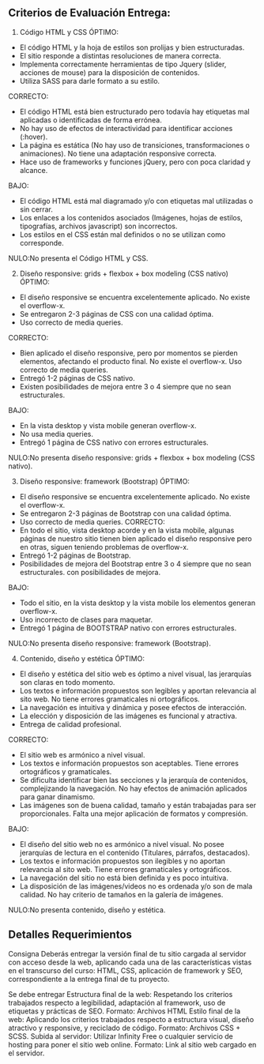## Criterios de Evaluación Entrega:

1. Código HTML y CSS
ÓPTIMO:
- El código HTML y la hoja de estilos son prolijas y bien estructuradas.
- El sitio responde a distintas resoluciones de manera correcta.
- Implementa correctamente herramientas de tipo Jquery (slider, acciones de mouse) para la disposición de contenidos.
- Utiliza SASS para darle formato a su estilo.

CORRECTO:
- El código HTML está bien estructurado pero todavía hay etiquetas mal aplicadas o identificadas de forma errónea.
- No hay uso de efectos de interactividad para identificar acciones (:hover).
- La página es estática (No hay uso de transiciones, transformaciones o animaciones). No tiene una adaptación responsive correcta.
- Hace uso de frameworks y funciones jQuery, pero con poca claridad y alcance.

BAJO:
- El código HTML está mal diagramado y/o con etiquetas mal utilizadas o sin cerrar.
- Los enlaces a los contenidos asociados (Imágenes, hojas de estilos, tipografías, archivos javascript) son incorrectos.
- Los estilos en el CSS están mal definidos o no se utilizan como corresponde.

NULO:No presenta el Código HTML y CSS.

2. Diseño responsive: grids + flexbox + box modeling (CSS nativo)
ÓPTIMO:
- El diseño responsive se encuentra excelentemente aplicado. No existe el overflow-x.
- Se entregaron 2-3 páginas de CSS con una calidad óptima.
- Uso correcto de media queries.

CORRECTO:
- Bien aplicado el diseño responsive, pero por momentos se pierden elementos, afectando el producto final. No existe el overflow-x. Uso correcto de media queries.
- Entregó 1-2 páginas de CSS nativo.
- Existen posibilidades de mejora entre 3 o 4 siempre que no sean estructurales.

BAJO:
- En la vista desktop y vista mobile generan overflow-x.
- No usa media queries.
- Entregó 1 página de CSS nativo con errores estructurales.

NULO:No presenta diseño responsive: grids + flexbox + box modeling (CSS nativo).

3. Diseño responsive: framework (Bootstrap)
ÓPTIMO:
- El diseño responsive se encuentra excelentemente aplicado. No existe el overflow-x.
- Se entregaron 2-3 páginas de Bootstrap con una calidad óptima.
- Uso correcto de media queries.
CORRECTO:
- En todo el sitio, vista desktop acorde y en la vista mobile, algunas páginas de nuestro sitio tienen bien aplicado el diseño responsive pero en otras, siguen teniendo problemas de overflow-x.
- Entregó 1-2 páginas de Bootstrap.
- Posibilidades de mejora del Bootstrap entre 3 o 4 siempre que no sean estructurales. con posibilidades de mejora.

BAJO:
- Todo el sitio, en la vista desktop y la vista mobile los elementos generan overflow-x.
- Uso incorrecto de clases para maquetar.
- Entregó 1 página de BOOTSTRAP nativo con errores estructurales.

NULO:No presenta diseño responsive: framework (Bootstrap).

4. Contenido, diseño y estética
ÓPTIMO:
- El diseño y estética del sitio web es óptimo a nivel visual, las jerarquías son claras en todo momento.
- Los textos e información propuestos son legibles y aportan relevancia al sito web. No tiene errores gramaticales ni ortográficos.
- La navegación es intuitiva y dinámica y posee efectos de interacción.
- La elección y disposición de las imágenes es funcional y atractiva.
- Entrega de calidad profesional.

CORRECTO:
- El sitio web es armónico a nivel visual.
- Los textos e información propuestos son aceptables. Tiene errores ortográficos y gramaticales.
- Se dificulta identificar bien las secciones y la jerarquía de contenidos, complejizando la navegación. No hay efectos de animación aplicados para ganar dinamismo.
- Las imágenes son de buena calidad, tamaño y están trabajadas para ser proporcionales. Falta una mejor aplicación de formatos y compresión.

BAJO:
- El diseño del sitio web no es armónico a nivel visual. No posee jerarquías de lectura en el contenido (Titulares, párrafos, destacados).
- Los textos e información propuestos son ilegibles y no aportan relevancia al sito web. Tiene errores gramaticales y ortográficos.
- La navegación del sitio no está bien definida y es poco intuitiva.
- La disposición de las imágenes/videos no es ordenada y/o son de mala calidad. No hay criterio de tamaños en la galería de imágenes.

NULO:No presenta contenido, diseño y estética.

## Detalles Requerimientos

Consigna
Deberás entregar la versión final de tu sitio cargada al servidor con acceso desde la web, aplicando cada una de las características vistas en el transcurso del curso: HTML, CSS, aplicación de framework y SEO, correspondiente a la entrega final de tu proyecto. 

Se debe entregar
Estructura final de la web: Respetando los criterios trabajados respecto a legibilidad, adaptación al framework, uso de etiquetas y prácticas de SEO.
Formato: Archivos HTML
Estilo final de la web: Aplicando los criterios trabajados respecto a estructura visual, diseño atractivo y responsive, y reciclado de código.
Formato: Archivos CSS + SCSS.
Subida al servidor: Utilizar Infinity Free o cualquier servicio de hosting para poner el sitio web online.
Formato:  Link al sitio web cargado en el servidor.

